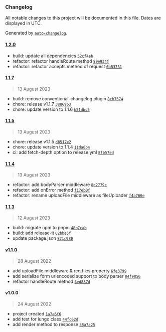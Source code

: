 ### Changelog

All notable changes to this project will be documented in this file. Dates are displayed in UTC.

Generated by [`auto-changelog`](https://github.com/CookPete/auto-changelog).

#### [1.2.0](https://github.com/canccevik/lungo/compare/1.1.7...1.2.0)

- build: update all dependencies [`52cf4ab`](https://github.com/canccevik/lungo/commit/52cf4abdcc314689ce335851b4305963644b5dd7)
- refactor: refactor handleRoute method [`89e934f`](https://github.com/canccevik/lungo/commit/89e934f2ce1f29e6051d4a1e664caea342068a55)
- refactor: refactor accepts method of request [`6b83731`](https://github.com/canccevik/lungo/commit/6b83731a6602ea4135f8927043aba2c75a2a4c8f)

#### [1.1.7](https://github.com/canccevik/lungo/compare/1.1.5...1.1.7)

> 13 August 2023

- build: remove conventional-changelog plugin [`8cb7574`](https://github.com/canccevik/lungo/commit/8cb7574a9b3bedff688177d4f0241218e9b8f545)
- chore: release v1.1.7 [`38869b3`](https://github.com/canccevik/lungo/commit/38869b341c7e7e8ef583518f034e73bc5e6f3d15)
- chore: update version to 1.1.6 [`b51dbc5`](https://github.com/canccevik/lungo/commit/b51dbc507ce576d1668e11ad70a9a3ea0e29e3e5)

#### [1.1.5](https://github.com/canccevik/lungo/compare/1.1.4...1.1.5)

> 13 August 2023

- chore: release v1.1.5 [`d6517e2`](https://github.com/canccevik/lungo/commit/d6517e26a8fbdbb769c5e37bfe19c5e0bea72a77)
- chore: update version to 1.1.4 [`11da6b4`](https://github.com/canccevik/lungo/commit/11da6b4b791456683f1657ad10d48c7a5c8f32bf)
- ci: add fetch-depth option to release.yml [`8fb57ed`](https://github.com/canccevik/lungo/commit/8fb57ede71a0bf811b211f59c153d15ffb514380)

#### [1.1.4](https://github.com/canccevik/lungo/compare/1.1.3...1.1.4)

> 13 August 2023

- refactor: add bodyParser middleware [`8d2779c`](https://github.com/canccevik/lungo/commit/8d2779c0c80f008ed0068a8212e040da019b74ad)
- refactor: add onError method [`f17eb0f`](https://github.com/canccevik/lungo/commit/f17eb0fd7f9344fdf85356e8a4af0360efe27ab5)
- refactor: rename uploadFile middleware as fileUploader [`f4a766e`](https://github.com/canccevik/lungo/commit/f4a766e51654ac7417cfb6fd9b863e88ba9e58ea)

#### [1.1.3](https://github.com/canccevik/lungo/compare/v1.1.0...1.1.3)

> 12 August 2023

- build: migrate npm to pnpm [`48b7cab`](https://github.com/canccevik/lungo/commit/48b7cabd8684ae0ef6ce15ebe43e87ba352c2164)
- build: add release-it [`02bbe5f`](https://github.com/canccevik/lungo/commit/02bbe5f18e5f302fd653aecdaa0482d59381ded4)
- update package.json [`821c980`](https://github.com/canccevik/lungo/commit/821c98054f95a2eaaa856b909779ffe2393943eb)

#### [v1.1.0](https://github.com/canccevik/lungo/compare/v1.0.0...v1.1.0)

> 28 August 2022

- add uploadFile middleware & req.files property [`6fe3799`](https://github.com/canccevik/lungo/commit/6fe3799cdd7cd9a1763535206ca842b890014eff)
- add serialize form urlencoded support to body parser [`84f9856`](https://github.com/canccevik/lungo/commit/84f9856595b68680b6510233dd0f43a20b56bba6)
- refactor handleRoute method [`3ed887d`](https://github.com/canccevik/lungo/commit/3ed887d573078c7aa015f2d417c8de825ddcd483)

#### v1.0.0

> 24 August 2022

- project created [`1a7a6f6`](https://github.com/canccevik/lungo/commit/1a7a6f6cf418d9a3def13ad108e3e6172e2f7880)
- add test for lungo class [`44fc62d`](https://github.com/canccevik/lungo/commit/44fc62dc91f7b017bee882e7b99087a32e112270)
- add render method to response [`38a7a25`](https://github.com/canccevik/lungo/commit/38a7a251f60ff4a51195cbc2d02b5d098bbb1f40)
